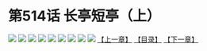 # 第514话 长亭短亭（上）
![](https://mhpic.xiaomingtaiji.net/comic/D/斗破苍穹拆分版/514话/1.jpg-zymk.middle.webp)
![](https://mhpic.xiaomingtaiji.net/comic/D/斗破苍穹拆分版/514话/2.jpg-zymk.middle.webp)
![](https://mhpic.xiaomingtaiji.net/comic/D/斗破苍穹拆分版/514话/3.jpg-zymk.middle.webp)
![](https://mhpic.xiaomingtaiji.net/comic/D/斗破苍穹拆分版/514话/4.jpg-zymk.middle.webp)
![](https://mhpic.xiaomingtaiji.net/comic/D/斗破苍穹拆分版/514话/5.jpg-zymk.middle.webp)
![](https://mhpic.xiaomingtaiji.net/comic/D/斗破苍穹拆分版/514话/6.jpg-zymk.middle.webp)
![](https://mhpic.xiaomingtaiji.net/comic/D/斗破苍穹拆分版/514话/7.jpg-zymk.middle.webp)
![](https://mhpic.xiaomingtaiji.net/comic/D/斗破苍穹拆分版/514话/8.jpg-zymk.middle.webp)
![](https://mhpic.xiaomingtaiji.net/comic/D/斗破苍穹拆分版/514话/9.jpg-zymk.middle.webp)
[【上一章】](./513.md)
[【目录】](./READMD.md)
[【下一章】](./515.md)

